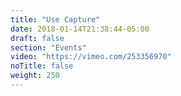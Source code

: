 ```yaml
---
title: "Use Capture"
date: 2018-01-14T21:38:44-05:00
draft: false
section: "Events"
video: "https://vimeo.com/253356970"
noTitle: false
weight: 250
---
```


